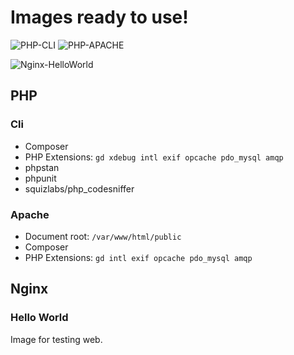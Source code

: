 # Images ready to use!

![PHP-CLI](https://github.com/andrejvysny/images/actions/workflows/php-cli.yml/badge.svg)
![PHP-APACHE](https://github.com/andrejvysny/images/actions/workflows/php-apache.yml/badge.svg)

![Nginx-HelloWorld](https://github.com/andrejvysny/images/actions/workflows/nginx-hello-world.yml/badge.svg)

## PHP 

### Cli

- Composer
- PHP Extensions: `gd xdebug intl exif opcache pdo_mysql amqp`
- phpstan
- phpunit
- squizlabs/php_codesniffer


### Apache

- Document root: `/var/www/html/public`
- Composer
- PHP Extensions: `gd intl exif opcache pdo_mysql amqp`


## Nginx

### Hello World
Image for testing web.
